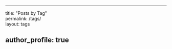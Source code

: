 ---

title: "Posts by Tag"  
permalink: /tags/  
layout: tags

author_profile: true
--------------------
